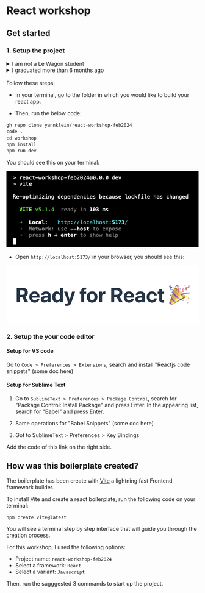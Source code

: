 # React workshop

## Get started

### 1. Setup the project

<details>
<summary>I am not a Le Wagon student</summary>
You will need to install the softwares below if not done yet:

- Install NodeJS (https://nodejs.org/en/) version 16 or over

</details>

<details>
<summary>I graduated more than 6 months ago</summary>
You need node v16 or over. Run the following in your terminal:

```bash
nvm install 16.15.1
nvm use 16.15.1
```

</details>
<br>
Follow these steps:

- In your terminal, go to the folder in which you would like to build your react app.

- Then, run the below code:

```bash
gh repo clone yannklein/react-workshop-feb2024
code .
cd workshop
npm install
npm run dev
```

You should see this on your terminal:

![alt text](image.png)

- Open `http://localhost:5173/` in your browser, you should see this:

![alt text](image-1.png)

### 2. Setup the your code editor

#### Setup for VS code

Go to `Code > Preferences > Extensions`, search and install "Reactjs code snippets" (some doc here)

#### Setup for Sublime Text

1. Go to `SublimeText > Preferences > Package Control`, search for "Package Control: Install Package" and press Enter. In the appearing list, search for "Babel" and press Enter.

2. Same operations for "Babel Snippets" (some doc here)

3. Got to SublimeText > Preferences > Key Bindings

Add the code of this link on the right side.



## How was this boilerplate created?

The boilerplate has been create with [Vite](https://vitejs.dev/) a lightning fast Frontend framework builder.

To install Vite and create a react boilerplate, run the following code on your terminal:

```
npm create vite@latest
```

You will see a terminal step by step interface that will guide you through the creation process.

For this workshop, I used the following options:
- Project name: `react-workshop-feb2024`
- Select a framework: `React`
- Select a variant: `Javascript`

Then, run the sugggested 3 commands to start up the project.